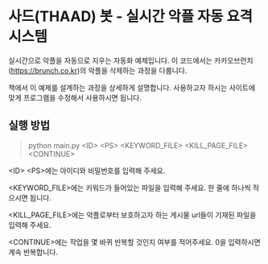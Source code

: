 # 사드(THAAD) 봇 - 실시간 악플 자동 요격 시스템

실시간으로 악플을 자동으로 지우는 자동화 예제입니다. 이 코드에서는 카카오브런치 (https://brunch.co.kr)의 악플을 삭제하는 과정을 다룹니다.

책에서 이 예제를 설계하는 과정을 상세하게 설명합니다. 사용하고자 하시는 사이트에 맞게 프로그램을 수정해서 사용하시면 됩니다.

## 실행 방법
> python main.py <ID\> <PS\> <KEYWORD_FILE\> <KILL_PAGE_FILE\> <CONTINUE\>

<ID\> <PS\>에는 아이디와 비밀번호를 입력해 주세요.
 
<KEYWORD_FILE\>에는 키워드가 들어있는 파일을 입력해 주세요. 한 줄에 하나씩 적으시면 됩니다.

<KILL_PAGE_FILE\>에는 악플로부터 보호하고자 하는 게시물 url들이 기재된 파일을 입력해 주세요.

<CONTINUE\>에는 작업을 몇 바퀴 반복할 것인지 여부를 적어주세요. 0을 입력하시면 계속 반복합니다.

